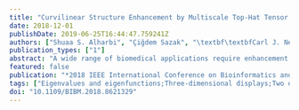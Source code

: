 ```yaml
---
title: "Curvilinear Structure Enhancement by Multiscale Top-Hat Tensor in 2D/3D Images"
date: 2018-12-01
publishDate: 2019-06-25T16:44:47.759241Z
authors: ["Shuaa S. Alharbi", "Çiğdem Sazak", "\textbf\textbfCarl J. Nelson", "Boguslaw Obara"]
publication_types: ["1"]
abstract: "A wide range of biomedical applications require enhancement, detection, quantification and modelling of curvilinear structures in 2D and 3D images. Curvilinear structure enhancement is a crucial step for further analysis, but many of the enhancement approaches still suffer from contrast variations and noise. This can be addressed using a multiscale approach that produces a better quality enhancement for low contrast and noisy images compared with a single-scale approach in a wide range of biomedical images. Here, we propose the Multiscale Top-Hat Tensor (MTHT) approach, which combines multiscale morphological filtering with a local tensor representation of curvilinear structures in 2D and 3D images. The proposed approach is validated on synthetic and real data, and is also compared to the state-of-the-art approaches. Our results show that the proposed approach achieves high-quality curvilinear structure enhancement in synthetic examples and in a wide range of 2D and 3D images."
featured: false
publication: "*2018 IEEE International Conference on Bioinformatics and Biomedicine (BIBM)*"
tags: ["Eigenvalues and eigenfunctions;Three-dimensional displays;Two dimensional displays;Biomedical measurement;Transforms;Biomedical imaging;Curvilinear Structures;Image Enhancement;Mathematical Morphology;Top-Hat;Tensor Representation;Vesselness;Neuriteness"]
doi: "10.1109/BIBM.2018.8621329"
---
```


